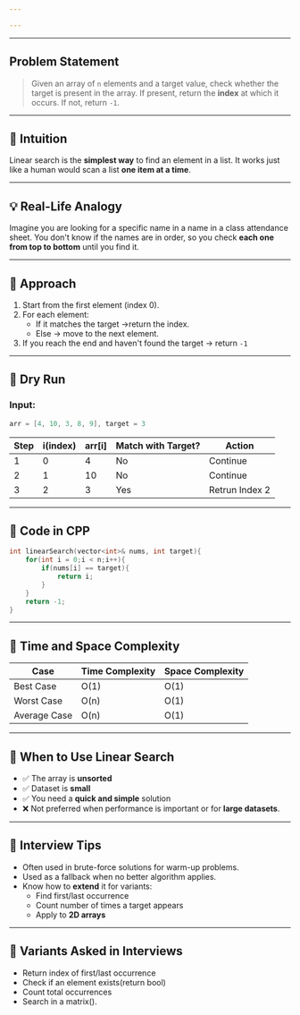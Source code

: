 ```yaml
---

---
```

---
## Problem Statement
> Given an array of `n` elements and a target value, check whether the target is present in the array.
> If present, return the **index** at which it occurs.
> If not, return `-1`.

---
## 🤔 Intuition
Linear search is the **simplest way** to find an element in a list.
It works just like a human would scan a list **one item at a time**.

---
## 💡 Real-Life Analogy
Imagine you are looking for a specific name in a name in a class attendance sheet.
You don't know if the names are in order, so you check **each one from top to bottom** until you find it.

---
## 🧠 Approach
1. Start from the first element (index 0).
2. For each element:
	- If it matches the target ->return the index.
	- Else -> move to the next element.
3. If you reach the end and haven't found the target -> return `-1`

---
## 🔁 Dry Run
### Input:
```cpp
arr = [4, 10, 3, 8, 9], target = 3
```

| Step | i(index) | arr[i] | Match with Target? | Action         |
| ---- | -------- | ------ | ------------------ | -------------- |
| 1    | 0        | 4      | No                 | Continue       |
| 2    | 1        | 10     | No                 | Continue       |
| 3    | 2        | 3      | Yes                | Retrun Index 2 |

---

## 🔧 Code in CPP
```cpp
int linearSearch(vector<int>& nums, int target){
	for(int i = 0;i < n;i++){
		if(nums[i] == target){
			return i;
		}
	}
	return -1;
}
```

---

## 🧪 Time and Space Complexity

| Case         | Time Complexity | Space Complexity |
| ------------ | --------------- | ---------------- |
| Best Case    | O(1)            | O(1)             |
| Worst Case   | O(n)            | O(1)             |
| Average Case | O(n)            | O(1)             |

---

## 🧠 When to Use Linear Search
- ✅ The array is **unsorted**
- ✅ Dataset is **small**
- ✅ You need a **quick and simple** solution
- ❌ Not preferred when performance is important or for **large datasets**.

---

## 🎯 Interview Tips
- Often used in brute-force solutions for warm-up problems.
- Used as a fallback when no better algorithm applies.
- Know how to **extend** it for variants:
	- Find first/last occurrence
	- Count number of times a target appears
	- Apply to **2D arrays**

---
## 📌 Variants Asked in Interviews
- Return index of first/last occurrence
- Check if an element exists(return bool)
- Count total occurrences
- Search in a matrix().